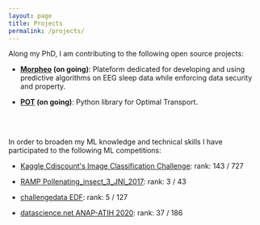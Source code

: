 ```yaml
---
layout: page
title: Projects
permalink: /projects/
---
```


Along my PhD, I am contributing to the following open source projects:

- **[Morpheo]("https://morpheoorg.github.io/morpheo/") (on going)**:
Plateform dedicated for developing and using predictive algorithms on EEG sleep data while enforcing data security and property.

- **[POT]("https://github.com/rflamary/POT") (on going)**: Python library for Optimal Transport.

<br><br>

In order to broaden my ML knowledge and technical skills I have participated to the following ML competitions:

- [Kaggle Cdiscount's Image Classification Challenge](https://www.kaggle.com/c/cdiscount-image-classification-challenge/leaderboard): rank: 143 / 727

- [RAMP Pollenating_insect_3_JNI_2017](https://ramp.studio/problems/pollenating_insects_3): rank: 3 / 43

- [challengedata EDF](https://challengedata.ens.fr/en/challenge/17/predict_which_clients_reduced_their_consumption.html): rank: 5 / 127

- [datascience.net ANAP-ATIH 2020](https://www.datascience.net/fr/challenge/28/details#tab_ranking): rank: 37 / 186